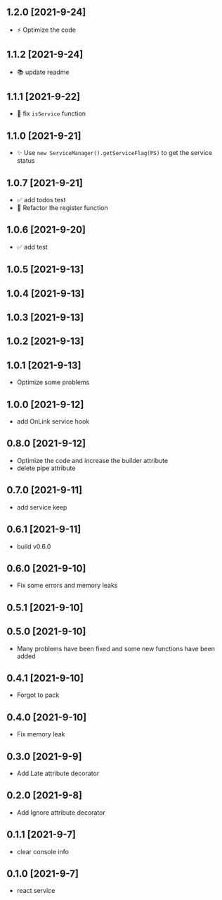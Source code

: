 ## 1.2.0 [2021-9-24]

- ⚡ Optimize the code

## 1.1.2 [2021-9-24]

- 📚 update readme

## 1.1.1 [2021-9-22]

- 🐛 fix `isService` function

## 1.1.0 [2021-9-21]

- ✨ Use `new ServiceManager().getServiceFlag(PS)` to get the service status

## 1.0.7 [2021-9-21]

- ✅ add todos test
- 🔨 Refactor the register function

## 1.0.6 [2021-9-20]

- ✅ add test


## 1.0.5 [2021-9-13]
## 1.0.4 [2021-9-13]
## 1.0.3 [2021-9-13]
## 1.0.2 [2021-9-13]
## 1.0.1 [2021-9-13]

- Optimize some problems

## 1.0.0 [2021-9-12]

- add OnLink service hook

## 0.8.0 [2021-9-12]

- Optimize the code and increase the builder attribute 
- delete pipe attribute

## 0.7.0 [2021-9-11]

- add service keep

## 0.6.1 [2021-9-11]

- build v0.6.0

## 0.6.0 [2021-9-10]

- Fix some errors and memory leaks

## 0.5.1 [2021-9-10]
## 0.5.0 [2021-9-10]

- Many problems have been fixed and some new functions have been added

## 0.4.1 [2021-9-10]

- Forgot to pack

## 0.4.0 [2021-9-10]

- Fix memory leak

## 0.3.0 [2021-9-9]

- Add Late attribute decorator

## 0.2.0 [2021-9-8]

- Add Ignore attribute decorator

## 0.1.1 [2021-9-7]

- clear console info

## 0.1.0 [2021-9-7]

- react service